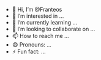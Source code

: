 - 👋 Hi, I’m @Franteos
- 👀 I’m interested in ...
- 🌱 I’m currently learning ...
- 💞️ I’m looking to collaborate on ...
- 📫 How to reach me ...
- 😄 Pronouns: ...
- ⚡ Fun fact: ...

<!---
Franteos/Franteos is a ✨ special ✨ repository because its `README.md` (this file) appears on your GitHub profile.
You can click the Preview link to take a look at your changes.
--->
